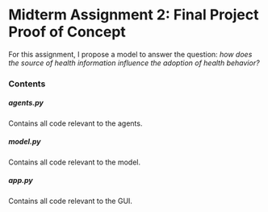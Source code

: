 # Midterm Assignment 2: Final Project Proof of Concept
For this assignment, I propose a model to answer the question: *how does the source of health information influence the adoption of health behavior?*

### Contents

##### agents.py
Contains all code relevant to the agents.

##### model.py
Contains all code relevant to the model.

##### app.py
Contains all code relevant to the GUI.